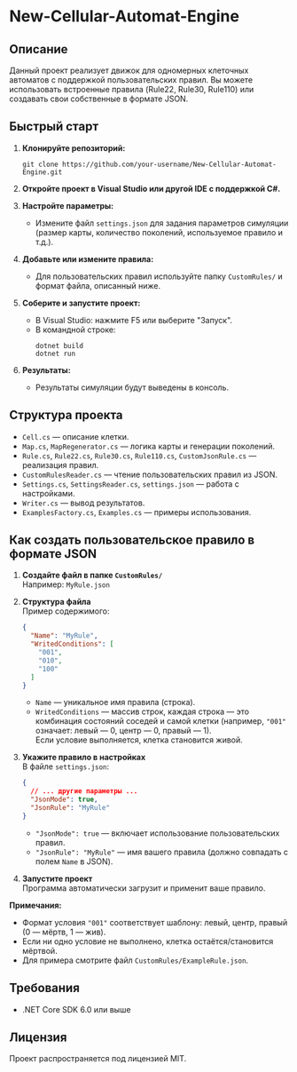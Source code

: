 # New-Cellular-Automat-Engine

## Описание

Данный проект реализует движок для одномерных клеточных автоматов с поддержкой пользовательских правил. Вы можете использовать встроенные правила (Rule22, Rule30, Rule110) или создавать свои собственные в формате JSON.

## Быстрый старт

1. **Клонируйте репозиторий:**
   ```
   git clone https://github.com/your-username/New-Cellular-Automat-Engine.git
   ```

2. **Откройте проект в Visual Studio или другой IDE с поддержкой C#.**

3. **Настройте параметры:**
   - Измените файл `settings.json` для задания параметров симуляции (размер карты, количество поколений, используемое правило и т.д.).

4. **Добавьте или измените правила:**
   - Для пользовательских правил используйте папку `CustomRules/` и формат файла, описанный ниже.

5. **Соберите и запустите проект:**
   - В Visual Studio: нажмите F5 или выберите "Запуск".
   - В командной строке:
     ```
     dotnet build
     dotnet run
     ```

6. **Результаты:**
   - Результаты симуляции будут выведены в консоль.

## Структура проекта

- `Cell.cs` — описание клетки.
- `Map.cs`, `MapRegenerator.cs` — логика карты и генерации поколений.
- `Rule.cs`, `Rule22.cs`, `Rule30.cs`, `Rule110.cs`, `CustomJsonRule.cs` — реализация правил.
- `CustomRulesReader.cs` — чтение пользовательских правил из JSON.
- `Settings.cs`, `SettingsReader.cs`, `settings.json` — работа с настройками.
- `Writer.cs` — вывод результатов.
- `ExamplesFactory.cs`, `Examples.cs` — примеры использования.

## Как создать пользовательское правило в формате JSON

1. **Создайте файл в папке `CustomRules/`**  
   Например: `MyRule.json`

2. **Структура файла**  
   Пример содержимого:
   ```json
   {
     "Name": "MyRule",
     "WritedConditions": [
       "001",
       "010",
       "100"
     ]
   }
   ```
   - `Name` — уникальное имя правила (строка).
   - `WritedConditions` — массив строк, каждая строка — это комбинация состояний соседей и самой клетки (например, `"001"` означает: левый — 0, центр — 0, правый — 1).  
     Если условие выполняется, клетка становится живой.

3. **Укажите правило в настройках**  
   В файле `settings.json`:
   ```json
   {
     // ... другие параметры ...
     "JsonMode": true,
     "JsonRule": "MyRule"
   }
   ```
   - `"JsonMode": true` — включает использование пользовательских правил.
   - `"JsonRule": "MyRule"` — имя вашего правила (должно совпадать с полем `Name` в JSON).

4. **Запустите проект**  
   Программа автоматически загрузит и применит ваше правило.

**Примечания:**
- Формат условия `"001"` соответствует шаблону: левый, центр, правый (0 — мёртв, 1 — жив).
- Если ни одно условие не выполнено, клетка остаётся/становится мёртвой.
- Для примера смотрите файл `CustomRules/ExampleRule.json`.

## Требования

- .NET Core SDK 6.0 или выше

## Лицензия

Проект распространяется под лицензией MIT.

